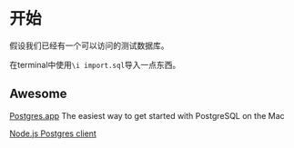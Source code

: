 # 开始

假设我们已经有一个可以访问的测试数据库。

在terminal中使用`\i import.sql`导入一点东西。

## Awesome

[Postgres.app](https://postgresapp.com/)
The easiest way to get started with PostgreSQL on the Mac

[Node.js Postgres client](https://node-postgres.com/)